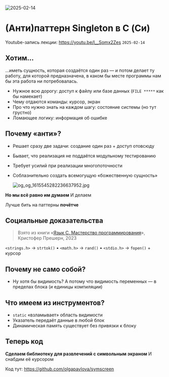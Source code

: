 
![2025-02-14](https://github.com/user-attachments/assets/ae9da35b-1e0d-4f71-88b7-e472d8eac3dd)

# (Анти)паттерн Singleton в C (Си)

Youtube-запись лекции: https://youtu.be/l__Somx2Zes ```2025-02-14```

## Хотим…

…иметь сущность, которая создаётся один раз — и потом делает ту работу, для которой предназначена, в каком бы месте программы нам бы эта работа ни потребовалась.

- Нужное всю дорогу: доступ к файлу или базе данных (`FILE *****` как бы намекает)
- Чему отдаются команды: курсор, экран
- Про что нужно знать на каждом шагу: состояние системы (но тут грустно)
- Ломающее логику: информация об ошибке

## Почему «анти»?

- Решает сразу две задачи: создание один раз + доступ отовсюду
- Бывает, что реализация не поддаётся модульному тестированию
- Требует усилий при реализации многопоточности
- Соблазнительно создать всемогущую «божественную сущность»
    
    ![og_og_1615545282236637952.jpg](attachment:ec362e3b-a366-46a7-b68d-722744d90ef3:og_og_1615545282236637952.jpg)
    

**Но мы всё равно им думаем**
И делаем


Лучше бить
на паттерны **почётче**


## Социальные доказательства

> Взято из книги «[Язык C. Мастерство программирования](https://dmkpress.com/catalog/computer/programming/c/978-6-01810-340-7/)», Кристофер Прешерн, 2023
> 

`<strings.h>` → `strtok()` • `<math.h>` → `rand()` • `<stdio.h>` → `fopen()` + курсор

## Почему не само собой?

- Ну хотя бы видимость? А потому что видимость переменных — в пределах блока (и единицы компиляции)

## Что имеем из инструментов?

- `static` «взламывает» область видимости
- Указатель передаёт данные в любой блок
- Динамическая память существует без привязки к блоку

## Теперь код


**Сделаем библиотеку для развлечений с символьным экраном**
И снабдим её курсором

Код тут: https://github.com/olgapavlova/symscreen
